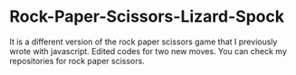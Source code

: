 # Rock-Paper-Scissors-Lizard-Spock

It is a different version of the rock paper scissors game that I previously wrote with javascript. Edited codes for two new moves. You can check my repositories for rock paper scissors.
